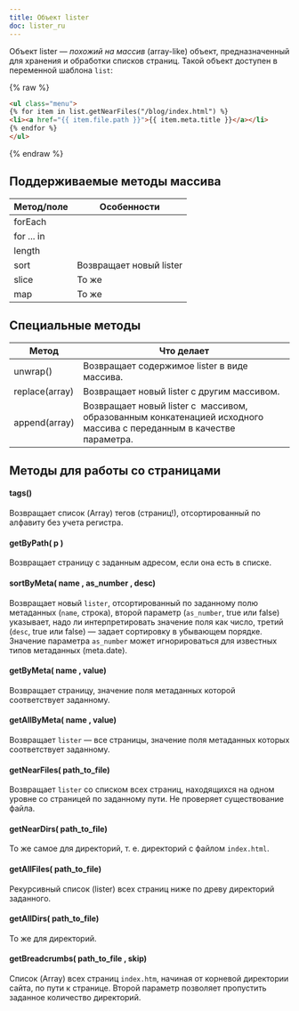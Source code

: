 ```yaml
---
title: Объект lister
doc: lister_ru
---
```


Объект lister — *похожий на массив* (array-like) объект, предназначенный
для хранения и обработки списков страниц. Такой объект доступен в переменной
шаблона `list`:

{% raw %}

```html
<ul class="menu">
{% for item in list.getNearFiles("/blog/index.html") %}
<li><a href="{{ item.file.path }}">{{ item.meta.title }}</a></li>
{% endfor %}
</ul>
```

{% endraw %}

## Поддерживаемые методы массива

| Метод/поле | Особенности             |
| ---------- | ----------------------- |
| forEach    |                         |
| for ... in |                         |
| length     |                         |
| sort       | Возвращает новый lister |
| slice      | То же                   |
| map        | То же                   |

## Специальные методы

| Метод          | Что делает                                                                                                           |
| -------------- | -------------------------------------------------------------------------------------------------------------------- |
| unwrap()       | Возвращает содержимое lister в виде массива.                                                                         |
| replace(array) | Возвращает новый lister с другим массивом.                                                                           |
| append(array)  | Возвращает новый lister c  массивом, образованным конкатенацией исходного массива с переданным в качестве параметра. |

## Методы для работы со страницами

#### tags()

Возвращает список (Array) тегов (страниц!), отсортированный по алфавиту без учета регистра.

#### getByPath( p )

Возвращает страницу с заданным адресом, если она есть в списке.

#### sortByMeta( name , as_number , desc)

Возвращает новый `lister`, отсортированный по заданному полю метаданных (`name`, строка), второй параметр (`as_number`, true или false) указывает, надо ли интерпретировать значение поля как число, третий  (`desc`, true или false) — задает сортировку в убывающем порядке. Значение параметра `as_number` может игнорироваться для известных типов метаданных (meta.date).

#### getByMeta( name , value)

Возвращает страницу, значение поля метаданных которой соответствует заданному.

#### getAllByMeta( name , value)

Возвращает `lister` — все страницы, значение поля метаданных которых соответствует заданному.

#### getNearFiles( path_to_file)

Возвращает `lister` со списком всех страниц, находящихся на одном уровне со страницей по заданному пути. Не проверяет существование файла.

#### getNearDirs( path_to_file)

То же самое для директорий, т. е. директорий с файлом `index.html`.

#### getAllFiles( path_to_file)

Рекурсивный список (lister) всех страниц ниже по древу директорий заданного.

#### getAllDirs( path_to_file)

То же для директорий.

#### getBreadcrumbs( path_to_file , skip)

Список (Array)  всех страниц `index.htm`, начиная от корневой директории сайта, по пути к странице. Второй параметр позволяет пропустить заданное количество директорий.
